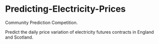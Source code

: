 # Predicting-Electricity-Prices
 Community Prediction Competition. 
 
 Predict the daily price variation of electricity futures contracts in England and Scotland.
